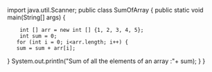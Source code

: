import java.util.Scanner;
public class SumOfArray {
    public static void main(String[] args) {
        
        int [] arr = new int [] {1, 2, 3, 4, 5};
        int sum = 0;
       for (int i = 0; i<arr.length; i++) {
       sum = sum + arr[i];
}
         System.out.println("Sum of all the elements of an array :"+
sum);
         }
    }
